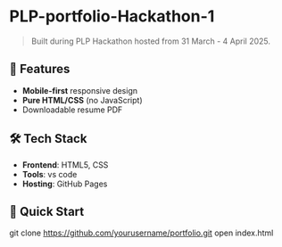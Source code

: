 # PLP-portfolio-Hackathon-1

> Built during PLP Hackathon hosted from 31 March - 4 April 2025.

## 🚀 Features
- **Mobile-first** responsive design
- **Pure HTML/CSS** (no JavaScript)
- Downloadable resume PDF

## 🛠 Tech Stack
- **Frontend**: HTML5, CSS
- **Tools**: vs code 
- **Hosting**: GitHub Pages

## 📌 Quick Start
git clone https://github.com/yourusername/portfolio.git
open index.html

